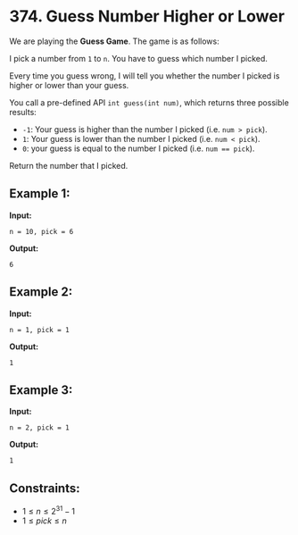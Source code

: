 # 374. Guess Number Higher or Lower

We are playing the **Guess Game**. The game is as follows:

I pick a number from `1` to `n`. You have to guess which number I picked.

Every time you guess wrong, I will tell you whether the number I picked is higher or lower than your guess.

You call a pre-defined API `int guess(int num)`, which returns three possible results:

- `-1`: Your guess is higher than the number I picked (i.e. `num > pick`).
- `1`: Your guess is lower than the number I picked (i.e. `num < pick`).
- `0`: your guess is equal to the number I picked (i.e. `num == pick`).

Return the number that I picked.

## Example 1:

**Input:**

```
n = 10, pick = 6
```

**Output:**

```
6
```

## Example 2:

**Input:**

```
n = 1, pick = 1
```

**Output:**

```
1
```

## Example 3:

**Input:**

```
n = 2, pick = 1
```

**Output:**

```
1
```

## Constraints:

- $1 \leq n \leq 2^{31} - 1$
- $1 \leq pick \leq n$
